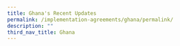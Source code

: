 ```yaml
---
title: Ghana's Recent Updates
permalink: /implementation-agreements/ghana/permalink/
description: ""
third_nav_title: Ghana
---
```

